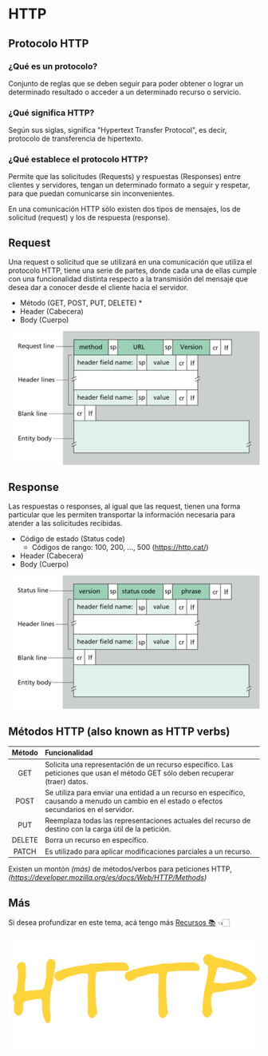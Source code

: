 # HTTP

## Protocolo HTTP

### ¿Qué es un protocolo?

Conjunto de reglas que se deben seguir para poder obtener o lograr un determinado resultado o acceder a un determinado recurso o servicio.

### ¿Qué significa HTTP?

Según sus siglas, significa "Hypertext Transfer Protocol", es decir, protocolo de transferencia de hipertexto.

### ¿Qué establece el protocolo HTTP?

Permite que las solicitudes (Requests) y respuestas (Responses) entre clientes y servidores, tengan un determinado formato a seguir y respetar, para que puedan comunicarse sin inconvenientes.

En una comunicación HTTP sólo existen dos tipos de mensajes, los de solicitud (request) y los de respuesta (response).

## Request

Una request o solicitud que se utilizará en una comunicación que utiliza el protocolo HTTP, tiene una serie de partes, donde cada una de ellas cumple con una funcionalidad distinta respecto a la transmisión del mensaje que desea dar a conocer desde el cliente hacia el servidor.

- Método (GET, POST, PUT, DELETE) \*
- Header (Cabecera)
- Body (Cuerpo)

![Request](./images/request.png)

## Response

Las respuestas o responses, al igual que las request, tienen una forma particular que les permiten transportar la información necesaria para atender a las solicitudes recibidas.

- Código de estado (Status code)
  - Códigos de rango: 100, 200, ..., 500 (https://http.cat/)
- Header (Cabecera)
- Body (Cuerpo)

![Response](./images/response.png)

## Métodos HTTP (also known as **HTTP verbs**)

| Método | Funcionalidad                                                                                                                                 |
| :----: | :-------------------------------------------------------------------------------------------------------------------------------------------- |
|  GET   | Solicita una representación de un recurso específico. Las peticiones que usan el método GET sólo deben recuperar (traer) datos.               |
|  POST  | Se utiliza para enviar una entidad a un recurso en específico, causando a menudo un cambio en el estado o efectos secundarios en el servidor. |
|  PUT   | Reemplaza todas las representaciones actuales del recurso de destino con la carga útil de la petición.                                        |
| DELETE | Borra un recurso en específico.                                                                                                               |
| PATCH  | Es utilizado para aplicar modificaciones parciales a un recurso.                                                                              |

Existen un montón _(más)_ de métodos/verbos para peticiones HTTP, _(https://developer.mozilla.org/es/docs/Web/HTTP/Methods)_

## Más

Si desea profundizar en este tema, acá tengo más [Recursos 📚](./recursos.md) 👈🏻

![HTTP](./images/HTTP.png)
